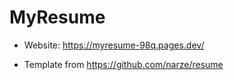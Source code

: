 # MyResume

+ Website: https://myresume-98q.pages.dev/

+ Template from https://github.com/narze/resume


